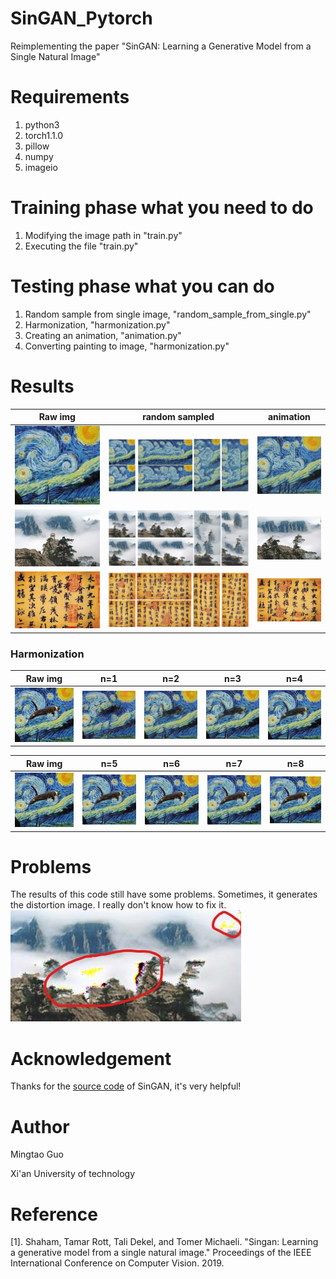 # SinGAN_Pytorch
Reimplementing the paper "SinGAN: Learning a Generative Model from a Single Natural Image"
# Requirements
1. python3
2. torch1.1.0
3. pillow
4. numpy
5. imageio
# Training phase what you need to do
1. Modifying the image path in "train.py"
2. Executing the file "train.py"
# Testing phase what you can do
1. Random sample from single image, "random_sample_from_single.py"
2. Harmonization, "harmonization.py"
3. Creating an animation, "animation.py"
4. Converting painting to image, "harmonization.py"
# Results
|Raw img|random sampled|animation|
|-|-|-|
|![](https://github.com/MingtaoGuo/SinGAN_Pytorch/blob/master/IMGS/star_raw.jpg)|![](https://github.com/MingtaoGuo/SinGAN_Pytorch/blob/master/IMGS/star.jpg)|![](https://github.com/MingtaoGuo/SinGAN_Pytorch/blob/master/IMGS/star.gif)|
|![](https://github.com/MingtaoGuo/SinGAN_Pytorch/blob/master/IMGS/huashan_raw.jpg)|![](https://github.com/MingtaoGuo/SinGAN_Pytorch/blob/master/IMGS/huashan.jpg)|![](https://github.com/MingtaoGuo/SinGAN_Pytorch/blob/master/IMGS/huashan.gif)|
|![](https://github.com/MingtaoGuo/SinGAN_Pytorch/blob/master/IMGS/lantingjixu_raw.jpg)|![](https://github.com/MingtaoGuo/SinGAN_Pytorch/blob/master/IMGS/lantingjixu.jpg)|![](https://github.com/MingtaoGuo/SinGAN_Pytorch/blob/master/IMGS/lantingjixu.gif)|

### Harmonization
|Raw img|n=1|n=2|n=3|n=4|
|-|-|-|-|-|
|![](https://github.com/MingtaoGuo/SinGAN_Pytorch/blob/master/IMGS/star_cat.jpg)|![](https://github.com/MingtaoGuo/SinGAN_Pytorch/blob/master/IMGS/harmonization/1.jpg)|![](https://github.com/MingtaoGuo/SinGAN_Pytorch/blob/master/IMGS/harmonization/2.jpg)|![](https://github.com/MingtaoGuo/SinGAN_Pytorch/blob/master/IMGS/harmonization/3.jpg)|![](https://github.com/MingtaoGuo/SinGAN_Pytorch/blob/master/IMGS/harmonization/4.jpg)|

|Raw img|n=5|n=6|n=7|n=8|
|-|-|-|-|-|
|![](https://github.com/MingtaoGuo/SinGAN_Pytorch/blob/master/IMGS/star_cat.jpg)|![](https://github.com/MingtaoGuo/SinGAN_Pytorch/blob/master/IMGS/harmonization/5.jpg)|![](https://github.com/MingtaoGuo/SinGAN_Pytorch/blob/master/IMGS/harmonization/6.jpg)|![](https://github.com/MingtaoGuo/SinGAN_Pytorch/blob/master/IMGS/harmonization/7.jpg)|![](https://github.com/MingtaoGuo/SinGAN_Pytorch/blob/master/IMGS/harmonization/8.jpg)|
# Problems
The results of this code still have some problems. Sometimes, it generates the distortion image. I really don't know how to fix it.
![](https://github.com/MingtaoGuo/SinGAN_Pytorch/blob/master/IMGS/problem.jpg)

# Acknowledgement
Thanks for the [source code](https://github.com/tamarott/SinGAN) of SinGAN, it's very helpful!
# Author
Mingtao Guo

Xi'an University of technology

# Reference
[1]. Shaham, Tamar Rott, Tali Dekel, and Tomer Michaeli. "Singan: Learning a generative model from a single natural image." Proceedings of the IEEE International Conference on Computer Vision. 2019.
